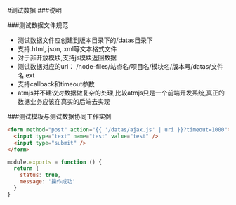#测试数据
###说明

###测试数据文件规范
* 测试数据文件应创建到版本目录下的/datas目录下
* 支持.html,.json,.xml等文本格式文件
* 对于非开放模块,支持js模块返回数据
* 测试数据对应的uri： 
/node-files/站点名/项目名/模块名/版本号/datas/文件名.ext
* 支持callback和timeout参数
* atmjs并不建议对数据做复杂的处理,比较atmjs只是一个前端开发系统,真正的数据业务应该在真实的后端去实现

###测试模板与测试数据协同工作实例
```html
<form method="post" action="{{ '/datas/ajax.js' | uri }}?timeout=1000">
  <input type="text" name="test" value="test" />
  <input type="submit" />
</form>
```

```javascript
module.exports = function () {
  return {
    status: true,
    message: '操作成功'
  }
}
```

